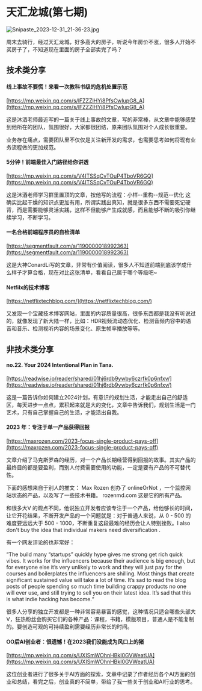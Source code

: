# 天汇龙城(第七期)

![Snipaste_2023-12-31_21-36-23.jpg](https://www.freeimg.cn/i/2023/12/31/6591722ceed75.jpg)

周末去骑行，经过天汇龙城，好多高大的房子，听说今年房价不涨，很多人开始不买房子了，不知道现在里面的房子全部卖完了吗？

## 技术类分享

#### 线上事故不要慌！来看一次教科书级的危机处置示范  

[https://mp.weixin.qq.com/s/lFZZZlHYi8PfsCwIupG8_A](https://mp.weixin.qq.com/s/lFZZZlHYi8PfsCwIupG8_A)

这是沐洒老师最近写的一篇关于线上事故的文章，写的非常棒，从文章中能够感受到他所在的团队，氛围很好，大家都很团结，原来团队氛围对个人成长很重要。

业务存在痛点，需要团队里不仅仅是关注新开发的需求，也需要思考如何将现有业务流程做的更加规范。

#### 5分钟！前端最佳入门路径给你讲透

[https://mp.weixin.qq.com/s/V4ITSSqCvTOuP4TboVR6GQ](https://mp.weixin.qq.com/s/V4ITSSqCvTOuP4TboVR6GQ)

这是沐洒老师学习群里置顶的文章，按他写的流程：小样--重构--规范--优化
这确实比起干燥的知识点更加有用，所谓实践出真知，就是很多东西不需要死记硬背，而是需要能够灵活实践，这样不但能够产生成就感，而且能够不断的吸引你继续学习，不断学习。


#### 一名合格前端程序员的自检清单

[https://segmentfault.com/a/1190000018992363](https://segmentfault.com/a/1190000018992363)

这是大神ConardLi写的文章，非常有价值阅读，很多人不知道前端到底该学成什么样子才算合格，现在对比这张清单，看看自己属于哪个等级吧~


#### Netfilx的技术博客

[https://netflixtechblog.com/](https://netflixtechblog.com/)

又发现一个宝藏技术博客网站，里面的内容质量很高，很多东西都是我没有听说过的，就像发现了新大陆一样，比如：HDR视频流动态优化、检测音频内容中的语音和音乐、检测视听内容的场景变化、原生帧率播放等等。

## 非技术类分享


#### no.22. Your 2024 Intentional Plan in Tana.

[https://readwise.io/reader/shared/01hj6rdb9ywby6czrfk0p6nfxv/](https://readwise.io/reader/shared/01hj6rdb9ywby6czrfk0p6nfxv/)

这是一篇告诉你如何建立2024计划，有意识的规划生活，才能走出自己的舒适区，每天进步一点点，累积起来就是大的变化，文章中告诉我们，规划生活是一门艺术，只有自己掌握自己的生活，才能活出自我。

#### 2023 年：专注于单一产品获得回报

[https://maxrozen.com/2023-focus-single-product-pays-off](https://maxrozen.com/2023-focus-single-product-pays-off)

文章介绍了马克斯罗森的经历，对一个产品长期经营得到回报的故事。其实产品的最终目的都是要盈利，而别人付费需要使用的功能，一定是要有产品的不可替代性。

下面的感想来自于别人的推文：
 Max Rozen 创办了 onlineOrNot ，一个监控网站状态的产品，以及写了一些技术书籍。 rozenmd.com 这是它的所有产品。

和很多大V 的观点不同，他说独立开发者应该专注于一个产品，给他够长的时间，让它开花结果，不断开发产品的一个问题就是：对于普通人来说，从 0 - 500 的难度要远远大于 500 - 1000，不断重复这段最难的经历会让人特别挫败。I also don't buy the idea that individual makers need diversification .

 有一个网友评论的也非常好：

“The build many “startups” quickly hype gives me strong get rich quick vibes.
It works for the influencers because their audience is big enough, but for everyone else it’s very unlikely to work and they will just pay for the courses and boilerplates the influencers are shilling.
Most things that create significant sustained value will take a lot of time.
It’s sad to read the blog posts of people spending so much time building crappy products no one will ever use, and still trying to sell you on their latest idea.
It’s sad that this is what indie hacking has become.“  

 很多人分享的独立开发都是一种非常容易暴富的感觉，这种情况只适合哪些头部大V，狂热粉丝会购买它们的各种产品：课程，书籍，模版项目，普通人是不能复制的。要创造可观的可持续盈利需要经历非常长的时间。



#### OO后AI创业者：很遗憾！在2023我们没能成为风口上的猪

[https://mp.weixin.qq.com/s/UXISmWOhnHBkI0GVWeatUA](https://mp.weixin.qq.com/s/UXISmWOhnHBkI0GVWeatUA)

这位创业者进行了很多关于AI方面的探索，文章中记录了作者经历各个AI方面的创业和总结，看完之后，创业真的不简单，带给了我一些关于创业和AI行业的思考。
